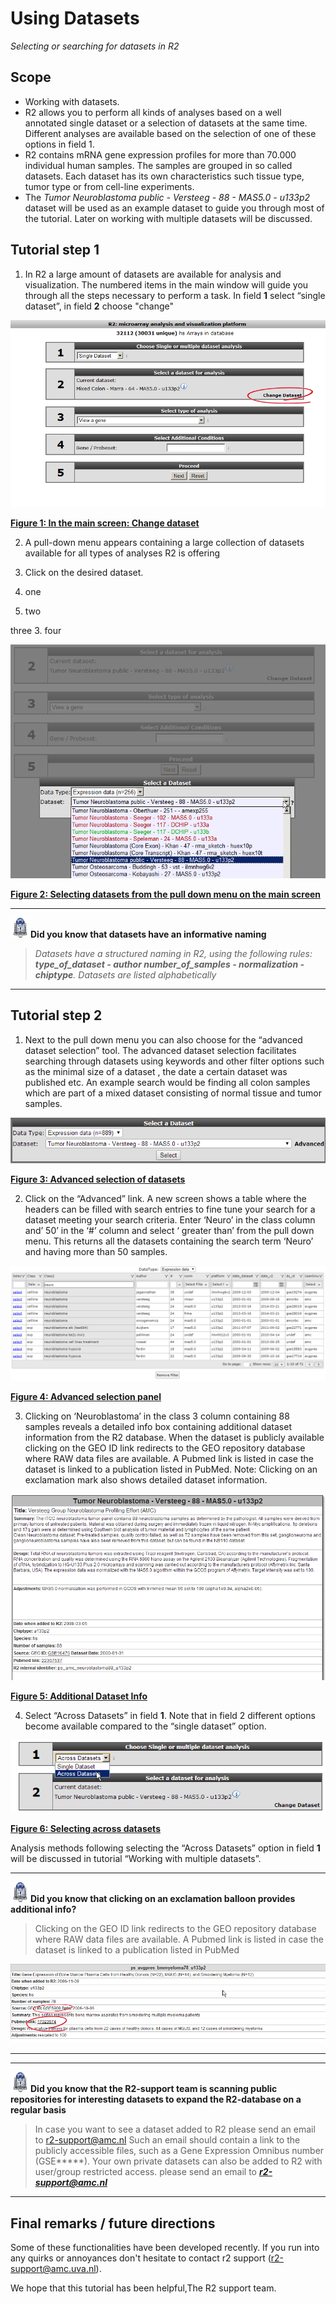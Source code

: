 <a id="using_datasets"> </a>

Using Datasets
==============

*Selecting or searching for datasets in R2*

Scope
-----

-   Working with datasets.
-   R2 allows you to perform all kinds of analyses based on a well
    annotated single dataset or a selection of datasets at the
    same time. Different analyses are available based on the selection
    of one of these options in field 1.
-   R2 contains mRNA gene expression profiles for more than 70.000
    individual human samples. The samples are grouped in so
    called datasets. Each dataset has its own characteristics such
    tissue type, tumor type or from cell-line experiments.
-   The *Tumor Neuroblastoma public - Versteeg - 88 - MAS5.0 -
    u133p2* dataset will be used as an example dataset to guide you
    through most of the tutorial. Later on working with multiple
    datasets will be discussed.

Tutorial step 1
---------------

1.  In R2 a large amount of datasets are available for analysis
    and visualization. The numbered items in the main window will guide
    you through all the steps necessary to perform a task. In field
    **1** select “single dataset”, in field **2** choose "change"

 ![Figure 1: In the main screen: Change dataset](_static/images/First_image_select_dataset.png "Figure 1: In the main screen: Change dataset")

 [**Figure 1: In the main screen: Change dataset**](_static/images/First_image_select_dataset.png)

2.  A pull-down menu appears containing a large collection of datasets
    available for all types of analyses R2 is offering
3.  Click on the desired dataset.


1. one
2. two

 three
3. four

![Figure 2: Selecting datasets from the pull down menu on the main screen](_static/images/UsingDatasets_SelectSpecificDatasetFromPullDownInR2.png "Figure 2: Selecting datasets from the pull down menu on the main screen")

[**Figure 2: Selecting datasets from the pull down menu on the main screen**](_static/images/UsingDatasets_SelectSpecificDatasetFromPullDownInR2.png)

----------
 ![](_static/images/R2d2_logo.png)**Did you know that datasets have an informative naming**      

> *Datasets have a structured naming in R2, using the following rules: **type_of_dataset - author  number_of_samples - normalization - chiptype**. Datasets are listed alphabetically*

----------



Tutorial step 2
---------------

1.  Next to the pull down menu you can also choose for the “advanced
    dataset selection” tool. The advanced dataset selection facilitates
    searching through datasets using keywords and other filter options
    such as the minimal size of a dataset , the date a certain dataset
    was published etc. An example search would be finding all colon
    samples which are part of a mixed dataset consisting of normal
    tissue and tumor samples.

![Figure 3: Advanced selection of datasets](_static/images/UsingDatasets_AdvancedSelectionLink.png "Figure 3: Advanced selection of datasets")

[**Figure 3: Advanced selection of datasets**](_static/images/UsingDatasets_AdvancedSelectionLink.png)

2.  Click on the “Advanced” link. A new screen shows a table where the
    headers can be filled with search entries to fine tune your search
    for a dataset meeting your search criteria. Enter ‘Neuro’ in the
    class column and’ 50’ in the ‘\#’ column and select ‘ greater than’
    from the pull down menu. This returns all the datasets containing
    the search term ‘Neuro’ and having more than 50 samples.

![Figure 4: Advanced selection panel](_static/images/UsingDatasets_AdvancedSelectionPanelInR2.png "Figure 4: Advanced selection panel")

[**Figure 4: Advanced selection panel**](_static/images/UsingDatasets_AdvancedSelectionPanelInR2.png)

3.  Clicking on ‘Neuroblastoma’ in the class 3 column containing 88
    samples reveals a detailed info box containing additional dataset
    information from the R2 database. When the dataset is publicly
    available clicking on the GEO ID link redirects to the GEO
    repository database where RAW data files are available. A Pubmed
    link is listed in case the dataset is linked to a publication listed
    in PubMed.
    Note: Clicking on an exclamation mark also shows detailed
    dataset information.

![Figure 5: Additional Dataset Info](_static/images/UsingDatasets_AdditinalDatasetInfoInR2.png "Figure 5: Additional Dataset Info")

[**Figure 5: Additional Dataset Info**](_static/images/UsingDatasets_AdditinalDatasetInfoInR2.png)

4.  Select “Across Datasets” in field **1**. Note that in field 2
    different options become available compared to the “single
    dataset” option.

![Figure 6: Selecting across datasets](_static/images/UsingDatasets_SelectAcrossDatasetsInR2.png "Figure 6: Selecting across datasets")

[**Figure 6: Selecting across datasets**](_static/images/UsingDatasets_SelectAcrossDatasetsInR2.png)


Analysis methods following selecting the “Across Datasets” option in
field **1** will be discussed in tutorial “Working with multiple
datasets”.

-------------
 ![](_static/images/R2d2_logo.png)**Did you know that clicking on an exclamation balloon provides additional info?**      

> Clicking on the GEO ID link redirects to the GEO repository database  
where RAW data files are available. A Pubmed link is listed in case the
dataset is linked to a publication listed in PubMed

![](_static/images/UsingDatasets_LinksToRawDataInR2.png)

-------------


----------
 ![](_static/images/R2d2_logo.png)**Did you know that the R2-support team is scanning public repositories for interesting datasets to expand the R2-database on a regular basis**      

> In case you want to see a dataset added to R2 please send an email to r2-support@amc.nl
Such an email should contain a link to the publicly accessible files, such as a Gene Expression Omnibus number (GSE\*\*\*\*\*). Your own private datasets can also be added to R2 with user/group restricted access. please send an email to ***<r2-support@amc.nl>***
---------------




Final remarks / future directions
---------------------------------



Some of these functionalities have been developed recently. If you run
into any quirks or annoyances don't hesitate to contact r2 support
(r2-support@amc.uva.nl).





We hope that this tutorial has been helpful,The R2 support team.


